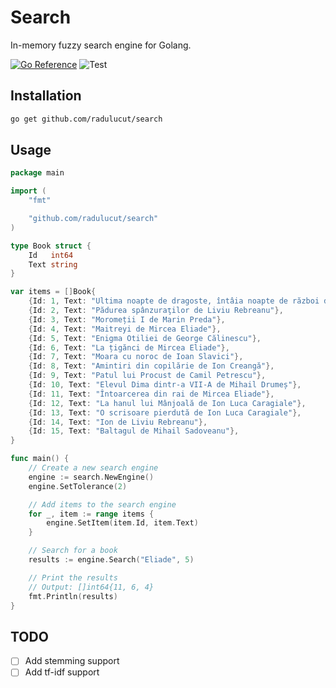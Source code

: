 # Search

In-memory fuzzy search engine for Golang.

[![Go Reference](https://pkg.go.dev/badge/github.com/radulucut/search.svg)](https://pkg.go.dev/github.com/radulucut/search)
![Test](https://github.com/radulucut/search/actions/workflows/test.yml/badge.svg)

## Installation

```bash
go get github.com/radulucut/search
```

## Usage

```go
package main

import (
	"fmt"

	"github.com/radulucut/search"
)

type Book struct {
	Id   int64
	Text string
}

var items = []Book{
	{Id: 1, Text: "Ultima noapte de dragoste, întâia noapte de război de Camil Petrescu"},
	{Id: 2, Text: "Pădurea spânzuraţilor de Liviu Rebreanu"},
	{Id: 3, Text: "Moromeții I de Marin Preda"},
	{Id: 4, Text: "Maitreyi de Mircea Eliade"},
	{Id: 5, Text: "Enigma Otiliei de George Călinescu"},
	{Id: 6, Text: "La țigănci de Mircea Eliade"},
	{Id: 7, Text: "Moara cu noroc de Ioan Slavici"},
	{Id: 8, Text: "Amintiri din copilărie de Ion Creangă"},
	{Id: 9, Text: "Patul lui Procust de Camil Petrescu"},
	{Id: 10, Text: "Elevul Dima dintr-a VII-A de Mihail Drumeș"},
	{Id: 11, Text: "Întoarcerea din rai de Mircea Eliade"},
	{Id: 12, Text: "La hanul lui Mânjoală de Ion Luca Caragiale"},
	{Id: 13, Text: "O scrisoare pierdută de Ion Luca Caragiale"},
	{Id: 14, Text: "Ion de Liviu Rebreanu"},
	{Id: 15, Text: "Baltagul de Mihail Sadoveanu"},
}

func main() {
	// Create a new search engine
	engine := search.NewEngine()
	engine.SetTolerance(2)

	// Add items to the search engine
	for _, item := range items {
		engine.SetItem(item.Id, item.Text)
	}

	// Search for a book
	results := engine.Search("Eliade", 5)

	// Print the results
	// Output: []int64{11, 6, 4}
	fmt.Println(results)
}

```

## TODO

- [ ] Add stemming support
- [ ] Add tf-idf support
